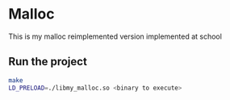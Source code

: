 # Malloc 

This is my malloc reimplemented version implemented at school

## Run the project

```bash
make
LD_PRELOAD=./libmy_malloc.so <binary to execute>
```
